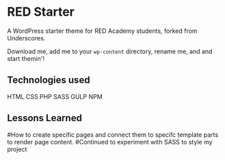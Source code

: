 # RED Starter

A WordPress starter theme for RED Academy students, forked from Underscores.

Download me, add me to your `wp-content` directory, rename me, and and start themin'!

## Technologies used
HTML
CSS
PHP
SASS
GULP
NPM

## Lessons Learned
#How to create specific pages and connect them to specifc template parts to render page content.
#Continued to experiment with SASS to style my project
